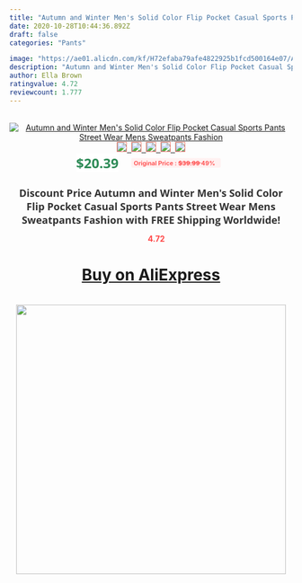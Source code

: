 ```yaml
---
title: "Autumn and Winter Men's Solid Color Flip Pocket Casual Sports Pants Street Wear  Mens Sweatpants Fashion"
date: 2020-10-28T10:44:36.892Z
draft: false
categories: "Pants"

image: "https://ae01.alicdn.com/kf/H72efaba79afe4822925b1fcd500164e07/Autumn-and-Winter-Men-s-Solid-Color-Flip-Pocket-Casual-Sports-Pants-Street-Wear-Mens-Sweatpants.jpg"
description: "Autumn and Winter Men's Solid Color Flip Pocket Casual Sports Pants Street Wear  Mens Sweatpants Fashion"
author: Ella Brown
ratingvalue: 4.72
reviewcount: 1.777
---
```

<br>
<div style="text-align: center;">
<a href="https://s.click.aliexpress.com/e/_AOEt6H" target="_blank" rel="nofollow noopener noreferrer"><img alt="Autumn and Winter Men's Solid Color Flip Pocket Casual Sports Pants Street Wear  Mens Sweatpants Fashion" class="magnifier-image" src="https://ae01.alicdn.com/kf/H72efaba79afe4822925b1fcd500164e07/Autumn-and-Winter-Men-s-Solid-Color-Flip-Pocket-Casual-Sports-Pants-Street-Wear-Mens-Sweatpants.jpg_640x640.jpg">
<br>
<img style="border:1px solid salmon" src="https://ae01.alicdn.com/kf/H72efaba79afe4822925b1fcd500164e07/Autumn-and-Winter-Men-s-Solid-Color-Flip-Pocket-Casual-Sports-Pants-Street-Wear-Mens-Sweatpants.jpg_120x120.jpg">&nbsp;&nbsp;<img style="border:1px solid salmon" src="https://ae01.alicdn.com/kf/H4ea2b32a8acf472183466bb09244ea15f/Autumn-and-Winter-Men-s-Solid-Color-Flip-Pocket-Casual-Sports-Pants-Street-Wear-Mens-Sweatpants.jpg_120x120.jpg">&nbsp;&nbsp;<img style="border:1px solid salmon" src="https://ae01.alicdn.com/kf/H24d20c8e9ff8449299c73494a93390cbH/Autumn-and-Winter-Men-s-Solid-Color-Flip-Pocket-Casual-Sports-Pants-Street-Wear-Mens-Sweatpants.jpg_120x120.jpg">&nbsp;&nbsp;<img style="border:1px solid salmon" src="https://ae01.alicdn.com/kf/H22be8923dd5a46378f2d50a145c8af1dG/Autumn-and-Winter-Men-s-Solid-Color-Flip-Pocket-Casual-Sports-Pants-Street-Wear-Mens-Sweatpants.jpg_120x120.jpg">&nbsp;&nbsp;<img style="border:1px solid salmon" src="https://ae01.alicdn.com/kf/Hf08bffa1ed964f428e90b83d770b22ffO/Autumn-and-Winter-Men-s-Solid-Color-Flip-Pocket-Casual-Sports-Pants-Street-Wear-Mens-Sweatpants.jpg_120x120.jpg"></a></div><br0>
<div style="text-align: center;"><span style="background-color: white; border: 0px; box-sizing: border-box; color: seagreen; display: inline-block; font-family: &quot;open sans&quot; , &quot;arial&quot; , &quot;helvetica&quot; , sans-serif , &quot;heiti&quot;; font-size: 24px; font-stretch: inherit; font-weight: 700; line-height: inherit; margin: 0px 10px 0px 0px; padding: 0px; vertical-align: middle;">$20.39 </span>
<span style="background: rgb(255 , 241 , 241); border-radius: 3px; border: 0px; box-sizing: border-box; color: #ff4747; display: inline-block; font-family: inherit; font-size: 12px; font-stretch: inherit; font-style: inherit; font-variant: inherit; font-weight: 600; line-height: inherit; margin: 0px; padding: 2px 5px; transform: scale(0.9); vertical-align: middle;">Original Price : <b style="text-decoration: line-through;">$39.99 </b> 49%&nbsp;&nbsp;</span></div>
<h1 style="color: #333333; display: inline-block; font-family: &quot;open sans&quot; , &quot;arial&quot; , &quot;helvetica&quot; , sans-serif , &quot;heiti&quot;; font-size: 18px; font-stretch: inherit; font-weight: 700; text-align: center;">Discount Price Autumn and Winter Men's Solid Color Flip Pocket Casual Sports Pants Street Wear  Mens Sweatpants Fashion with FREE Shipping Worldwide!</h1>
<div style="color: #ff4747; text-align: center;">
<img src="https://4.bp.blogspot.com/-M0ZcTcb-5uY/XleCXlxnR4I/AAAAAAAAAEc/OrjgMkXV1oMQFaCRZj5HQwOCBcu3w1FegCPcBGAYYCw/s1600/star.png" style="height: 15px;">&nbsp;<b>4.72</b></div>
<div class="button_cont" align="center"><a class="buynow_a" href="https://s.click.aliexpress.com/e/_AOEt6H" target="_blank" rel="nofollow noopener noreferrer"><H1>Buy on AliExpress</H1></a></div><br>
<div class="separator" style="clear: both; text-align: center;">
<img src="https://lh3.googleusercontent.com/-pTy5HemUv9M/XlePHvY0dAI/AAAAAAAAAE4/0nX5iRUoIWY8eMW9Dpxeirr157OZliDIgCLcBGAsYHQ/s1600/badge.gif" width="480">
</div>
